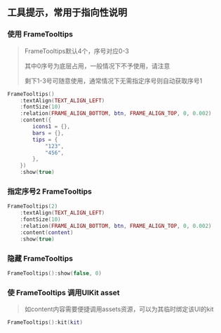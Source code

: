 ## 工具提示，常用于指向性说明

### 使用 FrameTooltips

> FrameTooltips默认4个，序号对应0-3
>
> 其中0序号为底层占用，一般情况下不予使用，请注意
>
> 剩下1-3号可随意使用，通常情况下无需指定序号则自动获取序号1

```lua
FrameTooltips()
    :textAlign(TEXT_ALIGN_LEFT)
    :fontSize(10)
    :relation(FRAME_ALIGN_BOTTOM, btn, FRAME_ALIGN_TOP, 0, 0.002)
    :content({
        icons1 = {},
        bars = {},
        tips = {
            "123",
            "456",
        },
    })
    :show(true)
```

### 指定序号2 FrameTooltips

```lua
FrameTooltips(2)
    :textAlign(TEXT_ALIGN_LEFT)
    :fontSize(10)
    :relation(FRAME_ALIGN_BOTTOM, btn, FRAME_ALIGN_TOP, 0, 0.002)
    :content(content)
    :show(true)
```

### 隐藏 FrameTooltips

```lua
FrameTooltips():show(false, 0)
```

### 使 FrameTooltips 调用UIKit asset

> 如content内容需要便捷调用assets资源，可以为其临时绑定该UI的kit

```lua
FrameTooltips():kit(kit)
```
